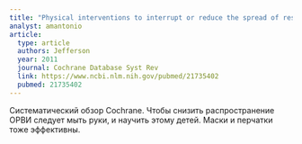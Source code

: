 ```yaml
---
title: "Physical interventions to interrupt or reduce the spread of respiratory viruses"
analyst: amantonio
article:
  type: article
  authors: Jefferson
  year: 2011
  journal: Cochrane Database Syst Rev
  link: https://www.ncbi.nlm.nih.gov/pubmed/21735402
  pubmed: 21735402
---
```


Систематический обзор Cochrane. Чтобы снизить распространение ОРВИ следует мыть руки, и научить этому детей. Маски и перчатки тоже эффективны.
